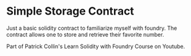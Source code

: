 # Simple Storage Contract

Just a basic solidity contract to familiarize myself with foundry. The contract allows one to store and retrieve their favorite number.

Part of Patrick Collin's Learn Solidity with Foundry Course on Youtube. 